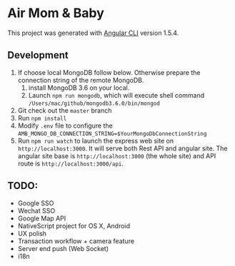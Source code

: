# Air Mom & Baby

This project was generated with [Angular CLI](https://github.com/angular/angular-cli) version 1.5.4.

## Development
1. If choose local MongoDB follow below. Otherwise prepare the connection string of the remote MongoDB.
    1. install MongoDB 3.6 on your local.
    2. Launch `npm run mongodb`, which will execute shell command `/Users/mac/github/mongodb3.6.0/bin/mongod`
2. Git check out the `master` branch
3. Run `npm install`
4. Modify `.env` file to configure the `AMB_MONGO_DB_CONNECTION_STRING=$YourMongoDbConnectionString`
5. Run `npm run watch` to launch the express web site on `http://localhost:3000`. It will serve both Rest API and angular site. The angular site base is `http://localhost:3000` (the whole site) and API route is `http://localhost:3000/api`.


## TODO:

* Google SSO
* Wechat SSO
* Google Map API
* NativeScript project for OS X, Android
* UX polish
* Transaction workflow + camera feature
* Server end push (Web Socket)
* i18n
